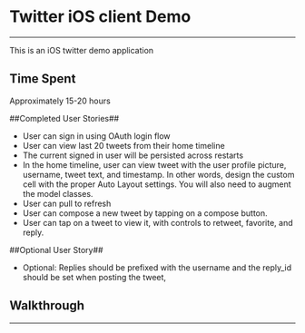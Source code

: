 Twitter iOS client Demo
==============================

------------------------------
This is an iOS twitter demo application

## Time Spent ##
Approximately 15-20 hours

##Completed User Stories##

 - User can sign in using OAuth login flow
 - User can view last 20 tweets from their home timeline
 - The current signed in user will be persisted across restarts
 - In the home timeline, user can view tweet with the user profile picture, username, tweet text, and timestamp.  In other words, design the custom cell with the proper Auto Layout settings.  You will also need to augment the model classes.
 - User can pull to refresh
 - User can compose a new tweet by tapping on a compose button.
 - User can tap on a tweet to view it, with controls to retweet, favorite, and reply.

##Optional User Story##

 - Optional: Replies should be prefixed with the username and the reply_id should be set when posting the tweet,


  
## Walkthrough ##
----------

